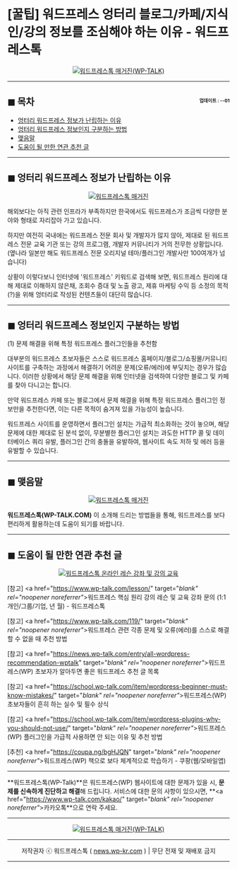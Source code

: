 # [꿀팁] 워드프레스 엉터리 블로그/카페/지식인/강의 정보를 조심해야 하는 이유 - 워드프레스톡

<center><a href="https://www.wp-talk.com/kakao/" target="_blank" rel="noopener noreferrer"_><img src="https://hellotblog.files.wordpress.com/2019/05/wptalk-google-adsense-high-300x300.png" style="max-width:100%;" alt="워드프레스톡 매거진(WP-TALK)"></a></center>

<!-- <a name="index"></a> -->
***
## ◼︎ 목차 <span style="font-size:0.5em; float:right; padding:0.5em 0 0;">업데이트 : <span class="post-year"></span>-<span class="post-month-digits"></span>-01</span>

- [엉터리 워드프레스 정보가 난립하는 이유](#index-00)
- [엉터리 워드프레스 정보인지 구분하는 방법](#index-01)
- [맺음말](#index-epilogue)
- [도움이 될 만한 연관 추천 글](#recommendation)

<!-- <a name="index-00"></a> -->
***
## ◼︎ 엉터리 워드프레스 정보가 난립하는 이유

<center><a href="https://www.wp-talk.com/kakao/" target="_blank" rel="noopener noreferrer"_><img src="https://hellotblog.files.wordpress.com/2020/02/wptalk-wordpress-naver-image-800x500-1.png" style="max-width:100%;" alt="워드프레스톡 매거진"></a></center>

해외보다는 아직 관련 인프라가 부족하지만 한국에서도 워드프레스가 조금씩 다양한 분야와 형태로 자리잡아 가고 있습니다.

하지만 여전히 국내에는 워드프레스 전문 회사 및 개발자가 많지 않아, 제대로 된 워드프레스 전문 교육 기관 또는 강의 프로그램, 개발자 커뮤니티가 거의 전무한 상황입니다. (옆나라 일본만 해도 워드프레스 전문 오리지널 테마/플러그인 개발사만 100여개가 넘습니다)

상황이 이렇다보니 인터넷에 '워드프레스' 키워드로 검색해 보면, 워드프레스 원리에 대해 제대로 이해하지 않은채, 조회수 증대 및 노출 광고, 제휴 마케팅 수익 등 소정의 목적(?)을 위해 엉터리로 작성된 컨텐츠들이 대단히 많습니다.

<!-- <a name="index-01"></a> -->
***
## ◼︎ 엉터리 워드프레스 정보인지 구분하는 방법

(1) 문제 해결을 위해 특정 워드프레스 플러그인들을 추천함

대부분의 워드프레스 초보자들은 스스로 워드프레스 홈페이지/블로그/쇼핑몰/커뮤니티 사이트를 구축하는 과정에서 해결하기 어려운 문제(오류/에러)에 부딪치는 경우가 많습니다. 이러한 상황에서 해당 문제 해결을 위해 인터넷을 검색하여 다양한 블로그 및 카페를 찾아 다니고는 합니다.

만약 워드프레스 카페 또는 블로그에서 문제 해결을 위해 특정 워드프레스 플러그인 정보만을 추천한다면, 이는 다른 목적이 숨겨져 있을 가능성이 높습니다.

워드프레스 사이트를 운영하면서 플러그인 설치는 가급적 최소화하는 것이 놓으며, 해당 문제에 대한 제대로 된 분석 없이, 무분별한 플러그인 설치는 과도한 HTTP 콜 및 데이터베이스 쿼리 유발, 플러그인 간의 충돌을 유발하여, 웹사이트 속도 저하 및 에러 등을 유발할 수 있습니다.

<!-- <a name="index-epilogue"></a> -->
***
## ◼︎ 맺음말

<center><a href="https://www.wp-talk.com/kakao/" target="_blank" rel="noopener noreferrer"_><img src="https://hellotblog.files.wordpress.com/2019/01/wptalk-com-cover-01.png" style="max-width:100%;" alt="워드프레스톡 매거진"></a></center>

**워드프레스톡(WP-TALK.COM)** 이 소개해 드리는 방법들을 통해, 워드프레스를 보다 편리하게 활용하는데 도움이 되기를 바랍니다.

<!-- <a name="recommendation"></a> -->
***
## ◼︎ 도움이 될 만한 연관 추천 글

<center><a href="https://www.wp-talk.com/lesson/" target="_blank" rel="noopener noreferrer"_><img src="https://hellotblog.files.wordpress.com/2019/03/classroom-online-wptalk-00-800x500.png" style="max-width:100%;" alt="워드프레스톡 온라인 레슨 강좌 및 강의 교육"></a></center>

[참고] <a href="https://www.wp-talk.com/lesson/" target="_blank" rel="noopener noreferrer"_>워드프레스 핵심 원리 강의 레슨 및 교육 강좌 문의 (1:1개인/그룹/기업, <span class="post-year"></span>년 <span class="post-month"></span>월) - 워드프레스톡</a>

[참고] <a href="https://www.wp-talk.com/119/" target="_blank" rel="noopener noreferrer"_>워드프레스 관련 각종 문제 및 오류(에러)를 스스로 해결할 수 없을 때 추천 방법</a>

[참고] <a href="https://news.wp-talk.com/entry/all-wordpress-recommendation-wptalk" target="_blank" rel="noopener noreferrer"_>워드프레스(WP) 초보자가 알아두면 좋은 워드프레스 추천 글 목록</a>

[참고] <a href="https://school.wp-talk.com/item/wordpress-beginner-must-know-mistakes/" target="_blank" rel="noopener noreferrer"_>워드프레스(WP) 초보자들이 흔히 하는 실수 및 필수 상식</a>

[참고] <a href="https://school.wp-talk.com/item/wordpress-plugins-why-you-should-not-use/" target="_blank" rel="noopener noreferrer"_>워드프레스(WP) 플러그인을 가급적 사용하면 안 되는 이유 및 추천 방법</a>

[추천] <a href="https://coupa.ng/bgHJQN" target="_blank" rel="noopener noreferrer"_>워드프레스(WP) 책으로 보다 체계적으로 학습하기 - 쿠팡(웹/모바일앱)</a>

***
**워드프레스톡(WP-Talk)**은 워드프레스(WP) 웹사이트에 대한 문제가 있을 시, **문제를 신속하게 진단하고 해결**해 드립니다. 서비스에 대한 문의 사항이 있으시면, **<a href="https://www.wp-talk.com/kakao/" target="_blank" rel="noopener noreferrer"_>카카오톡</a>**으로 연락 주세요.

***
<center><a href="https://www.wp-talk.com/kakao/" target="_blank" rel="noopener noreferrer"_><img src="https://hellotblog.files.wordpress.com/2019/03/wptalk-logo-120x120.png" style="max-width:100%;" alt="워드프레스톡 매거진(WP-TALK)"></a></center>

***
<center>저작권자 ⓒ 워드프레스톡 ( <a href="https://www.wp-talk.com/kakao/" target="_blank" rel="noopener noreferrer"_>news.wp-kr.com</a> ) | 무단 전재 및 재배포 금지</center>

***

